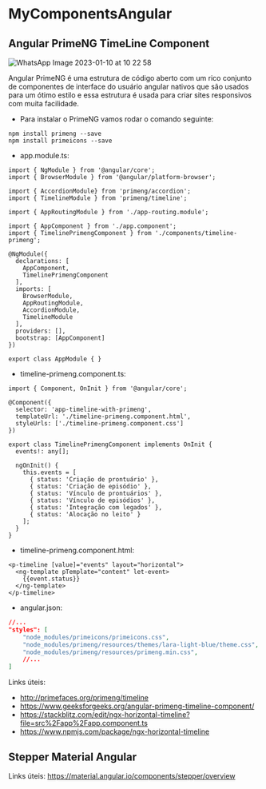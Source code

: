 # MyComponentsAngular

## Angular PrimeNG TimeLine Component

![WhatsApp Image 2023-01-10 at 10 22 58](https://user-images.githubusercontent.com/86172286/211565016-17484606-be37-4ba9-9127-b059bc39491c.jpeg)

Angular PrimeNG é uma estrutura de código aberto com um rico conjunto de componentes de interface do usuário angular nativos que são usados ​​para um ótimo estilo e essa estrutura é usada para criar sites responsivos com muita facilidade.

- Para instalar o PrimeNG vamos rodar o comando seguinte:

``` 
npm install primeng --save 
npm install primeicons --save
```

- app.module.ts:

``` TS
import { NgModule } from '@angular/core';
import { BrowserModule } from '@angular/platform-browser';

import { AccordionModule} from 'primeng/accordion';
import { TimelineModule } from 'primeng/timeline';

import { AppRoutingModule } from './app-routing.module';

import { AppComponent } from './app.component';
import { TimelinePrimengComponent } from './components/timeline-primeng';

@NgModule({
  declarations: [
    AppComponent,
    TimelinePrimengComponent
  ],
  imports: [
    BrowserModule,
    AppRoutingModule,
    AccordionModule,
    TimelineModule
  ],
  providers: [],
  bootstrap: [AppComponent]
})

export class AppModule { }
```

- timeline-primeng.component.ts: 

``` TS
import { Component, OnInit } from '@angular/core';

@Component({
  selector: 'app-timeline-with-primeng',
  templateUrl: './timeline-primeng.component.html',
  styleUrls: ['./timeline-primeng.component.css']
})

export class TimelinePrimengComponent implements OnInit {
  events!: any[];

  ngOnInit() {
    this.events = [
      { status: 'Criação de prontuário' },
      { status: 'Criação de episódio' },
      { status: 'Vínculo de prontuários' },
      { status: 'Vínculo de episódios' },
      { status: 'Integração com legados' },
      { status: 'Alocação no leito' }
    ];
  }
}
```

- timeline-primeng.component.html:

``` TS
<p-timeline [value]="events" layout="horizontal">
  <ng-template pTemplate="content" let-event>
    {{event.status}}
  </ng-template>
</p-timeline>
```

- angular.json:

``` JSON
//...
"styles": [
    "node_modules/primeicons/primeicons.css",
    "node_modules/primeng/resources/themes/lara-light-blue/theme.css",
    "node_modules/primeng/resources/primeng.min.css",
    //...
]
```

Links úteis: 
- http://primefaces.org/primeng/timeline
- https://www.geeksforgeeks.org/angular-primeng-timeline-component/
- https://stackblitz.com/edit/ngx-horizontal-timeline?file=src%2Fapp%2Fapp.component.ts
- https://www.npmjs.com/package/ngx-horizontal-timeline


## Stepper Material Angular

Links úteis: https://material.angular.io/components/stepper/overview
